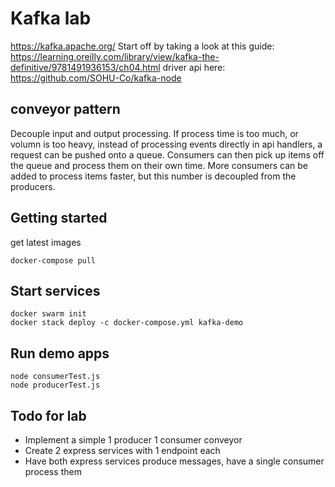# Kafka lab
https://kafka.apache.org/
Start off by taking a look at this guide: https://learning.oreilly.com/library/view/kafka-the-definitive/9781491936153/ch04.html
driver api here: https://github.com/SOHU-Co/kafka-node 

## conveyor pattern
Decouple input and output processing. If process time is too much, or volumn is too heavy, instead of processing events directly in api handlers, a request can be pushed onto a queue. Consumers can then pick up items off the queue and process them on their own time. More consumers can be added to process items faster, but this number is decoupled from the producers.

## Getting started
get latest images
```
docker-compose pull 
```

## Start services
```
docker swarm init
docker stack deploy -c docker-compose.yml kafka-demo
```

## Run demo apps
```
node consumerTest.js
node producerTest.js
```

## Todo for lab
- Implement a simple 1 producer 1 consumer conveyor
- Create 2 express services with 1 endpoint each
- Have both express services produce messages, have a single consumer process them